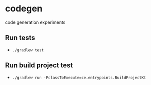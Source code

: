 # codegen
code generation experiments

## Run tests
- `./gradlew test`

## Run build project test
- `./gradlew run -PclassToExecute=ce.entrypoints.BuildProjectKt`
